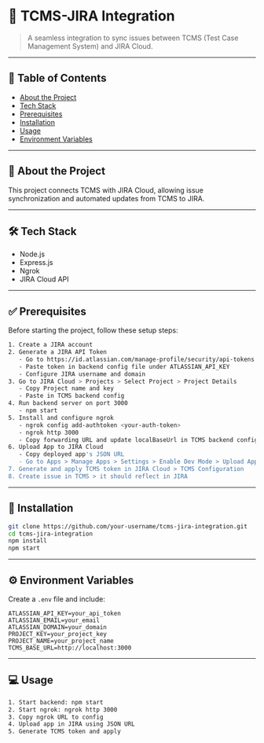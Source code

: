 
# 📘 TCMS-JIRA Integration

> A seamless integration to sync issues between TCMS (Test Case Management System) and JIRA Cloud.

---

## 📌 Table of Contents

- [About the Project](#about-the-project)
- [Tech Stack](#tech-stack)
- [Prerequisites](#prerequisites)
- [Installation](#installation)
- [Usage](#usage)
- [Environment Variables](#environment-variables)

---

## 📖 About the Project

This project connects TCMS with JIRA Cloud, allowing issue synchronization and automated updates from TCMS to JIRA.

---

## 🛠 Tech Stack

- Node.js
- Express.js
- Ngrok
- JIRA Cloud API

---

## ✅ Prerequisites

Before starting the project, follow these setup steps:

```bash
1. Create a JIRA account
2. Generate a JIRA API Token
   - Go to https://id.atlassian.com/manage-profile/security/api-tokens
   - Paste token in backend config file under ATLASSIAN_API_KEY
   - Configure JIRA username and domain
3. Go to JIRA Cloud > Projects > Select Project > Project Details
   - Copy Project name and key
   - Paste in TCMS backend config
4. Run backend server on port 3000
   - npm start
5. Install and configure ngrok
   - ngrok config add-authtoken <your-auth-token>
   - ngrok http 3000
   - Copy forwarding URL and update localBaseUrl in TCMS backend config
6. Upload App to JIRA Cloud
   - Copy deployed app's JSON URL
   - Go to Apps > Manage Apps > Settings > Enable Dev Mode > Upload App
7. Generate and apply TCMS token in JIRA Cloud > TCMS Configuration
8. Create issue in TCMS > it should reflect in JIRA
```

---

## 🚀 Installation

```bash
git clone https://github.com/your-username/tcms-jira-integration.git
cd tcms-jira-integration
npm install
npm start
```

---

## ⚙️ Environment Variables

Create a `.env` file and include:

```env
ATLASSIAN_API_KEY=your_api_token
ATLASSIAN_EMAIL=your_email
ATLASSIAN_DOMAIN=your_domain
PROJECT_KEY=your_project_key
PROJECT_NAME=your_project_name
TCMS_BASE_URL=http://localhost:3000
```

---

## 💻 Usage

```bash
1. Start backend: npm start
2. Start ngrok: ngrok http 3000
3. Copy ngrok URL to config
4. Upload app in JIRA using JSON URL
5. Generate TCMS token and apply
```



